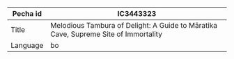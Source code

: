 |Pecha id | IC3443323
| --- | --- 
|Title | Melodious Tambura of Delight: A Guide to Māratika Cave, Supreme Site of Immortality 
|Language | bo
